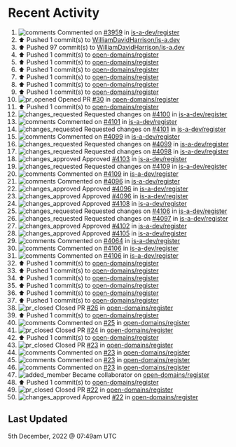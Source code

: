 # Recent Activity

<!--RECENT_ACTIVITY:start-->
1. ![comments](https://cdn.jsdelivr.net/gh/Readme-Workflows/Readme-Icons@main/icons/octicons/Comment.svg) Commented on [#3959](https://github.com/is-a-dev/register/pull/3959#issuecomment-1336632849) in [is-a-dev/register](https://github.com/is-a-dev/register)
2. ⬆️ Pushed 1 commit(s) to [WilliamDavidHarrison/is-a.dev](https://github.com/WilliamDavidHarrison/is-a.dev)
3. ⬆️ Pushed 97 commit(s) to [WilliamDavidHarrison/is-a.dev](https://github.com/WilliamDavidHarrison/is-a.dev)
4. ⬆️ Pushed 1 commit(s) to [open-domains/register](https://github.com/open-domains/register)
5. ⬆️ Pushed 1 commit(s) to [open-domains/register](https://github.com/open-domains/register)
6. ⬆️ Pushed 1 commit(s) to [open-domains/register](https://github.com/open-domains/register)
7. ⬆️ Pushed 1 commit(s) to [open-domains/register](https://github.com/open-domains/register)
8. ⬆️ Pushed 1 commit(s) to [open-domains/register](https://github.com/open-domains/register)
9. ⬆️ Pushed 1 commit(s) to [open-domains/register](https://github.com/open-domains/register)
10. ![pr_opened](https://cdn.jsdelivr.net/gh/Readme-Workflows/Readme-Icons@main/icons/octicons/PullRequestOpened.svg) Opened PR [#30](https://github.com/open-domains/register/pull/30) in [open-domains/register](https://github.com/open-domains/register)
11. ⬆️ Pushed 1 commit(s) to [open-domains/register](https://github.com/open-domains/register)
12. ![changes_requested](https://cdn.jsdelivr.net/gh/Readme-Workflows/Readme-Icons@main/icons/octicons/RequestedChanges.svg) Requested changes on [#4100](https://github.com/is-a-dev/register/pull/4100#pullrequestreview-1203760229) in [is-a-dev/register](https://github.com/is-a-dev/register)
13. ![comments](https://cdn.jsdelivr.net/gh/Readme-Workflows/Readme-Icons@main/icons/octicons/Comment.svg) Commented on [#4101](https://github.com/is-a-dev/register/pull/4101#discussion_r1039073372) in [is-a-dev/register](https://github.com/is-a-dev/register)
14. ![changes_requested](https://cdn.jsdelivr.net/gh/Readme-Workflows/Readme-Icons@main/icons/octicons/RequestedChanges.svg) Requested changes on [#4101](https://github.com/is-a-dev/register/pull/4101#pullrequestreview-1203759937) in [is-a-dev/register](https://github.com/is-a-dev/register)
15. ![comments](https://cdn.jsdelivr.net/gh/Readme-Workflows/Readme-Icons@main/icons/octicons/Comment.svg) Commented on [#4099](https://github.com/is-a-dev/register/pull/4099#discussion_r1039073204) in [is-a-dev/register](https://github.com/is-a-dev/register)
16. ![changes_requested](https://cdn.jsdelivr.net/gh/Readme-Workflows/Readme-Icons@main/icons/octicons/RequestedChanges.svg) Requested changes on [#4099](https://github.com/is-a-dev/register/pull/4099#pullrequestreview-1203759727) in [is-a-dev/register](https://github.com/is-a-dev/register)
17. ![changes_requested](https://cdn.jsdelivr.net/gh/Readme-Workflows/Readme-Icons@main/icons/octicons/RequestedChanges.svg) Requested changes on [#4098](https://github.com/is-a-dev/register/pull/4098#pullrequestreview-1203759595) in [is-a-dev/register](https://github.com/is-a-dev/register)
18. ![changes_approved](https://cdn.jsdelivr.net/gh/Readme-Workflows/Readme-Icons@main/icons/octicons/ApprovedChanges.svg) Approved [#4103](https://github.com/is-a-dev/register/pull/4103#pullrequestreview-1203759337) in [is-a-dev/register](https://github.com/is-a-dev/register)
19. ![changes_requested](https://cdn.jsdelivr.net/gh/Readme-Workflows/Readme-Icons@main/icons/octicons/RequestedChanges.svg) Requested changes on [#4109](https://github.com/is-a-dev/register/pull/4109#pullrequestreview-1203759102) in [is-a-dev/register](https://github.com/is-a-dev/register)
20. ![comments](https://cdn.jsdelivr.net/gh/Readme-Workflows/Readme-Icons@main/icons/octicons/Comment.svg) Commented on [#4109](https://github.com/is-a-dev/register/pull/4109#discussion_r1039072725) in [is-a-dev/register](https://github.com/is-a-dev/register)
21. ![comments](https://cdn.jsdelivr.net/gh/Readme-Workflows/Readme-Icons@main/icons/octicons/Comment.svg) Commented on [#4096](https://github.com/is-a-dev/register/pull/4096#discussion_r1039072278) in [is-a-dev/register](https://github.com/is-a-dev/register)
22. ![changes_approved](https://cdn.jsdelivr.net/gh/Readme-Workflows/Readme-Icons@main/icons/octicons/ApprovedChanges.svg) Approved [#4096](https://github.com/is-a-dev/register/pull/4096#pullrequestreview-1203758553) in [is-a-dev/register](https://github.com/is-a-dev/register)
23. ![changes_approved](https://cdn.jsdelivr.net/gh/Readme-Workflows/Readme-Icons@main/icons/octicons/ApprovedChanges.svg) Approved [#4096](https://github.com/is-a-dev/register/pull/4096#pullrequestreview-1203758553) in [is-a-dev/register](https://github.com/is-a-dev/register)
24. ![changes_approved](https://cdn.jsdelivr.net/gh/Readme-Workflows/Readme-Icons@main/icons/octicons/ApprovedChanges.svg) Approved [#4108](https://github.com/is-a-dev/register/pull/4108#pullrequestreview-1203758336) in [is-a-dev/register](https://github.com/is-a-dev/register)
25. ![changes_requested](https://cdn.jsdelivr.net/gh/Readme-Workflows/Readme-Icons@main/icons/octicons/RequestedChanges.svg) Requested changes on [#4106](https://github.com/is-a-dev/register/pull/4106#pullrequestreview-1203758034) in [is-a-dev/register](https://github.com/is-a-dev/register)
26. ![changes_requested](https://cdn.jsdelivr.net/gh/Readme-Workflows/Readme-Icons@main/icons/octicons/RequestedChanges.svg) Requested changes on [#4097](https://github.com/is-a-dev/register/pull/4097#pullrequestreview-1203739540) in [is-a-dev/register](https://github.com/is-a-dev/register)
27. ![changes_approved](https://cdn.jsdelivr.net/gh/Readme-Workflows/Readme-Icons@main/icons/octicons/ApprovedChanges.svg) Approved [#4102](https://github.com/is-a-dev/register/pull/4102#pullrequestreview-1203739333) in [is-a-dev/register](https://github.com/is-a-dev/register)
28. ![changes_approved](https://cdn.jsdelivr.net/gh/Readme-Workflows/Readme-Icons@main/icons/octicons/ApprovedChanges.svg) Approved [#4105](https://github.com/is-a-dev/register/pull/4105#pullrequestreview-1203739171) in [is-a-dev/register](https://github.com/is-a-dev/register)
29. ![comments](https://cdn.jsdelivr.net/gh/Readme-Workflows/Readme-Icons@main/icons/octicons/Comment.svg) Commented on [#4064](https://github.com/is-a-dev/register/pull/4064#discussion_r1039058395) in [is-a-dev/register](https://github.com/is-a-dev/register)
30. ![comments](https://cdn.jsdelivr.net/gh/Readme-Workflows/Readme-Icons@main/icons/octicons/Comment.svg) Commented on [#4106](https://github.com/is-a-dev/register/pull/4106#discussion_r1039057926) in [is-a-dev/register](https://github.com/is-a-dev/register)
31. ![comments](https://cdn.jsdelivr.net/gh/Readme-Workflows/Readme-Icons@main/icons/octicons/Comment.svg) Commented on [#4106](https://github.com/is-a-dev/register/pull/4106#discussion_r1039058070) in [is-a-dev/register](https://github.com/is-a-dev/register)
32. ⬆️ Pushed 1 commit(s) to [open-domains/register](https://github.com/open-domains/register)
33. ⬆️ Pushed 1 commit(s) to [open-domains/register](https://github.com/open-domains/register)
34. ⬆️ Pushed 1 commit(s) to [open-domains/register](https://github.com/open-domains/register)
35. ⬆️ Pushed 1 commit(s) to [open-domains/register](https://github.com/open-domains/register)
36. ⬆️ Pushed 1 commit(s) to [open-domains/register](https://github.com/open-domains/register)
37. ⬆️ Pushed 1 commit(s) to [open-domains/register](https://github.com/open-domains/register)
38. ![pr_closed](https://cdn.jsdelivr.net/gh/Readme-Workflows/Readme-Icons@main/icons/octicons/PullRequestClosed.svg) Closed PR [#26](https://github.com/open-domains/register/pull/26) in [open-domains/register](https://github.com/open-domains/register)
39. ⬆️ Pushed 1 commit(s) to [open-domains/register](https://github.com/open-domains/register)
40. ![comments](https://cdn.jsdelivr.net/gh/Readme-Workflows/Readme-Icons@main/icons/octicons/Comment.svg) Commented on [#25](https://github.com/open-domains/register/pull/25#issuecomment-1336334686) in [open-domains/register](https://github.com/open-domains/register)
41. ![pr_closed](https://cdn.jsdelivr.net/gh/Readme-Workflows/Readme-Icons@main/icons/octicons/PullRequestClosed.svg) Closed PR [#24](https://github.com/open-domains/register/pull/24) in [open-domains/register](https://github.com/open-domains/register)
42. ⬆️ Pushed 1 commit(s) to [open-domains/register](https://github.com/open-domains/register)
43. ![pr_closed](https://cdn.jsdelivr.net/gh/Readme-Workflows/Readme-Icons@main/icons/octicons/PullRequestClosed.svg) Closed PR [#23](https://github.com/open-domains/register/pull/23) in [open-domains/register](https://github.com/open-domains/register)
44. ![comments](https://cdn.jsdelivr.net/gh/Readme-Workflows/Readme-Icons@main/icons/octicons/Comment.svg) Commented on [#23](https://github.com/open-domains/register/pull/23#issuecomment-1336332879) in [open-domains/register](https://github.com/open-domains/register)
45. ![comments](https://cdn.jsdelivr.net/gh/Readme-Workflows/Readme-Icons@main/icons/octicons/Comment.svg) Commented on [#23](https://github.com/open-domains/register/pull/23#issuecomment-1336332683) in [open-domains/register](https://github.com/open-domains/register)
46. ![comments](https://cdn.jsdelivr.net/gh/Readme-Workflows/Readme-Icons@main/icons/octicons/Comment.svg) Commented on [#23](https://github.com/open-domains/register/pull/23#issuecomment-1336331955) in [open-domains/register](https://github.com/open-domains/register)
47. ![added_member](https://cdn.jsdelivr.net/gh/Readme-Workflows/Readme-Icons@main/icons/octicons/People.svg) Became collaborator on [open-domains/register](https://github.com/open-domains/register)
48. ⬆️ Pushed 1 commit(s) to [open-domains/register](https://github.com/open-domains/register)
49. ![pr_closed](https://cdn.jsdelivr.net/gh/Readme-Workflows/Readme-Icons@main/icons/octicons/PullRequestClosed.svg) Closed PR [#22](https://github.com/open-domains/register/pull/22) in [open-domains/register](https://github.com/open-domains/register)
50. ![changes_approved](https://cdn.jsdelivr.net/gh/Readme-Workflows/Readme-Icons@main/icons/octicons/ApprovedChanges.svg) Approved [#22](https://github.com/open-domains/register/pull/22#pullrequestreview-1203605300) in [open-domains/register](https://github.com/open-domains/register)
<!--RECENT_ACTIVITY:end-->

## Last Updated
<!--RECENT_ACTIVITY:last_update-->
5th December, 2022 @ 07:49am UTC
<!--RECENT_ACTIVITY:last_update_end-->
